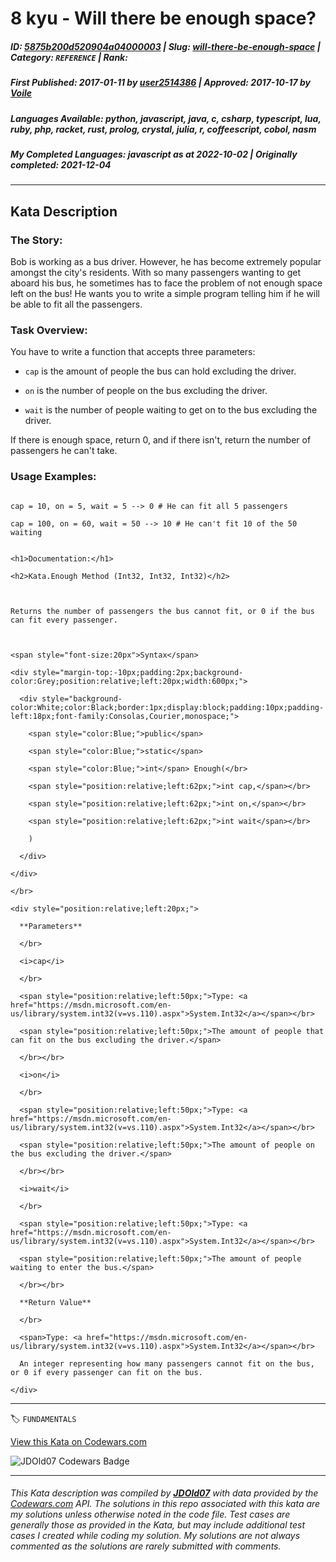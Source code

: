 # 8 kyu - Will there be enough space?

##### **ID**: [5875b200d520904a04000003](https://www.codewars.com/kata/5875b200d520904a04000003) | **Slug**: [will-there-be-enough-space](https://www.codewars.com/kata/5875b200d520904a04000003) | **Category**: `REFERENCE` | **Rank**: <span style="color:white">8 kyu</span>

##### **First Published**: 2017-01-11 ***by*** [user2514386](https://www.codewars.com/users/user2514386) | **Approved**: 2017-10-17 ***by*** [Voile](https://www.codewars.com/users/Voile)

##### **Languages Available**: python, javascript, java, c, csharp, typescript, lua, ruby, php, racket, rust, prolog, crystal, julia, r, coffeescript, cobol, nasm

##### **My Completed Languages**: javascript ***as at*** 2022-10-02 | **Originally completed**: 2021-12-04

---

## Kata Description


### The Story:

Bob is working as a bus driver. However, he has become extremely popular amongst the city's residents. With so many passengers wanting to get aboard his bus, he sometimes has to face the problem of not enough space left on the bus! He wants you to write a simple program telling him if he will be able to fit all the passengers.



### Task Overview:



You have to write a function that accepts three parameters: 

* `cap` is the amount of people the bus can hold excluding the driver.

* `on` is the number of people on the bus excluding the driver.

* `wait` is the number of people waiting to get on to the bus excluding the driver.



If there is enough space, return 0, and if there isn't, return the number of passengers he can't take.



### Usage Examples:



```

cap = 10, on = 5, wait = 5 --> 0 # He can fit all 5 passengers

cap = 100, on = 60, wait = 50 --> 10 # He can't fit 10 of the 50 waiting

```



```if:csharp

<h1>Documentation:</h1>

<h2>Kata.Enough Method (Int32, Int32, Int32)</h2>



Returns the number of passengers the bus cannot fit, or 0 if the bus can fit every passenger.



<span style="font-size:20px">Syntax</span>

<div style="margin-top:-10px;padding:2px;background-color:Grey;position:relative;left:20px;width:600px;">

  <div style="background-color:White;color:Black;border:1px;display:block;padding:10px;padding-left:18px;font-family:Consolas,Courier,monospace;">

    <span style="color:Blue;">public</span>

    <span style="color:Blue;">static</span>

    <span style="color:Blue;">int</span> Enough(</br>

    <span style="position:relative;left:62px;">int cap,</span></br>

    <span style="position:relative;left:62px;">int on,</span></br>

    <span style="position:relative;left:62px;">int wait</span></br>

    )

  </div>

</div>

</br>

<div style="position:relative;left:20px;">

  **Parameters**

  </br>

  <i>cap</i>

  </br>

  <span style="position:relative;left:50px;">Type: <a href="https://msdn.microsoft.com/en-us/library/system.int32(v=vs.110).aspx">System.Int32</a></span></br>

  <span style="position:relative;left:50px;">The amount of people that can fit on the bus excluding the driver.</span>

  </br></br>

  <i>on</i>

  </br>

  <span style="position:relative;left:50px;">Type: <a href="https://msdn.microsoft.com/en-us/library/system.int32(v=vs.110).aspx">System.Int32</a></span></br>

  <span style="position:relative;left:50px;">The amount of people on the bus excluding the driver.</span>

  </br></br>

  <i>wait</i>

  </br>

  <span style="position:relative;left:50px;">Type: <a href="https://msdn.microsoft.com/en-us/library/system.int32(v=vs.110).aspx">System.Int32</a></span></br>

  <span style="position:relative;left:50px;">The amount of people waiting to enter the bus.</span>

  </br></br>

  **Return Value**

  </br>

  <span>Type: <a href="https://msdn.microsoft.com/en-us/library/system.int32(v=vs.110).aspx">System.Int32</a></span></br>

  An integer representing how many passengers cannot fit on the bus, or 0 if every passenger can fit on the bus.

</div>

```



---


🏷 `FUNDAMENTALS`


[View this Kata on Codewars.com](https://www.codewars.com/kata/5875b200d520904a04000003)

![](https://www.codewars.com/users/jdold07/badges/large "JDOld07 Codewars Badge")

---

###### *This Kata description was compiled by [**JDOld07**](https://tpstech.dev) with data provided by the [Codewars.com](https://www.codewars.com) API.  The solutions in this repo associated with this kata are my solutions unless otherwise noted in the code file.  Test cases are generally those as provided in the Kata, but may include additional test cases I created while coding my solution.  My solutions are not always commented as the solutions are rarely submitted with comments.*
